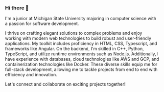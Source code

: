 ### Hi there 👋

I'm a junior at Michigan State University majoring in computer science with a passion for software development.

I thrive on crafting elegant solutions to complex problems and enjoy working with modern web technologies to build robust and user-friendly applications. 
My toolkit includes proficiency in HTML, CSS, Typescript, and frameworks like Angular. On the backend, I'm skilled in C++, Python, TypeScript, and utilize runtime environments such as Node.js. Additionally, I have experience with databases, cloud technologies like AWS and GCP, and containerization technologies like Docker. These diverse skills equip me for full-stack development, allowing me to tackle projects from end to end with efficiency and innovation.

Let's connect and collaborate on exciting projects together!

<!--
**Keerthi598/Keerthi598** is a ✨ _special_ ✨ repository because its `README.md` (this file) appears on your GitHub profile.

Here are some ideas to get you started:

- 🔭 I’m currently working on ...
- 🌱 I’m currently learning ...
- 👯 I’m looking to collaborate on ...
- 🤔 I’m looking for help with ...
- 💬 Ask me about ...
- 📫 How to reach me: ...
- 😄 Pronouns: ...
- ⚡ Fun fact: ...
-->
